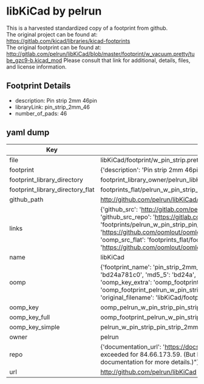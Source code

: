 # libKiCad by pelrun  
This is a harvested standardized copy of a footprint from github.  
The original project can be found at:  
https://gitlab.com/kicad/libraries/kicad-footprints  
The original footprint can be found at:
http://gitlab.com/pelrun/libKiCad/blob/master/footprint/w_vacuum.pretty/tube_gzc9-b.kicad_mod
Please consult that link for additional, details, files, and license information.  
## Footprint Details
* description: Pin strip 2mm 46pin  
* libraryLink: pin_strip_2mm_46  
* number_of_pads: 46  
## yaml dump  
| Key | Value |  
| --- | --- |  
| file | libKiCad/footprint/w_pin_strip.pretty/pin_strip_2mm_46.kicad_mod |  
| footprint | {'description': 'Pin strip 2mm 46pin', 'libraryLink': 'pin_strip_2mm_46', 'number_of_pads': 46} |  
| footprint_library_directory | footprint_library_owner/pelrun_libKiCad |  
| footprint_library_directory_flat | footprints_flat/pelrun_w_pin_strip_pin_strip_2mm_46/working |  
| github_path | http://github.com/pelrun/libKiCad/blob/master/footprint/w_pin_strip.pretty/pin_strip_2mm_46.kicad_mod |  
| links | {'github_src': 'http://gitlab.com/pelrun/libKiCad/blob/master/footprint/w_vacuum.pretty/tube_gzc9-b.kicad_mod', 'github_src_repo': 'https://gitlab.com/kicad/libraries/kicad-footprints', 'oomp_bot': 'footprints/pelrun_w_pin_strip_pin_strip_2mm_46/working', 'oomp_bot_github': 'https://github.com/oomlout/oomlout_oomp_footprint_bot/tree/main/footprints/pelrun_w_pin_strip_pin_strip_2mm_46/working', 'oomp_src_flat': 'footprints_flat/footprints_flat/pelrun_w_pin_strip_pin_strip_2mm_46/working', 'oomp_src_flat_github': 'https://github.com/oomlout/oomlout_oomp_footprint_src/tree/main/footprints_flat/pelrun_w_pin_strip_pin_strip_2mm_46/working'} |  
| name | libKiCad |  
| oomp | {'footprint_name': 'pin_strip_2mm_46', 'library_name': 'w_pin_strip', 'md5': 'bd24a781c018a80872ebbdea4d3c2d66', 'md5_10': 'bd24a781c0', 'md5_5': 'bd24a', 'md5_6': 'bd24a7', 'oomp_key': 'oomp_pelrun_w_pin_strip_pin_strip_2mm_46', 'oomp_key_extra': 'oomp_footprint_pelrun_w_pin_strip_pin_strip_2mm_46', 'oomp_key_full': 'oomp_footprint_pelrun_w_pin_strip_pin_strip_2mm_46_bd24a7', 'oomp_key_simple': 'pelrun_w_pin_strip_pin_strip_2mm_46', 'original_filename': 'libKiCad/footprint/w_pin_strip.pretty/pin_strip_2mm_46.kicad_mod', 'owner_name': 'pelrun'} |  
| oomp_key | oomp_pelrun_w_pin_strip_pin_strip_2mm_46 |  
| oomp_key_full | oomp_footprint_pelrun_w_pin_strip_pin_strip_2mm_46 |  
| oomp_key_simple | pelrun_w_pin_strip_pin_strip_2mm_46 |  
| owner | pelrun |  
| repo | {'documentation_url': 'https://docs.github.com/rest/overview/resources-in-the-rest-api#rate-limiting', 'message': "API rate limit exceeded for 84.66.173.59. (But here's the good news: Authenticated requests get a higher rate limit. Check out the documentation for more details.)"} |  
| url | http://github.com/pelrun/libKiCad |  

